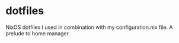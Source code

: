 # dotfiles
NixOS dotfiles I used in combination with my configuration.nix file. A prelude to home manager. 

